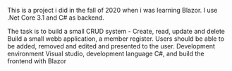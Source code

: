 This is a project i did in the fall of 2020 when i was learning Blazor.
I use .Net Core 3.1 and C# as backend. 

The task is to build a small CRUD system - Create, read, update and delete
Build a small webb application, a member register. Users should be able to be added, removed and edited and presented to the user.
Development environment Visual studio, development language C#, and build the frontend with Blazor